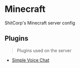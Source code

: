 # Minecraft

ShitCorp's Minecraft server config

## Plugins

> Plugins used on the server

- [Simple Voice Chat](https://www.curseforge.com/minecraft/mc-mods/simple-voice-chat)
